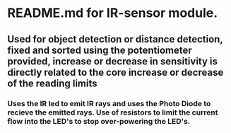 # README.md for IR-sensor module.

## Used for object detection or distance detection, fixed and sorted using the potentiometer provided, increase or decrease in sensitivity is directly related to the core increase or decrease of the reading limits

### Uses the IR led to emit IR rays and uses the Photo Diode to recieve the emitted rays. Use of resistors to limit the current flow into the LED's to stop over-powering the LED's.